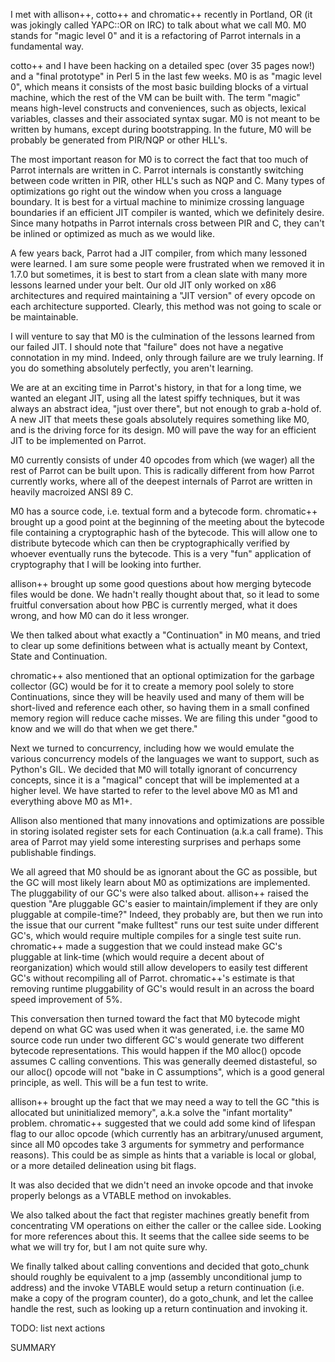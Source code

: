 I met with allison++, cotto++ and chromatic++ recently in Portland, OR (it was
jokingly called YAPC::OR on IRC) to talk about what we call M0. M0 stands for
"magic level 0" and it is a refactoring of Parrot internals in a fundamental
way.

cotto++ and I have been hacking on a detailed spec (over 35 pages now!) and a
"final prototype" in Perl 5 in the last few weeks. M0 is as "magic level 0",
which means it consists of the most basic building blocks of a virtual machine,
which the rest of the VM can be built with. The term "magic" means high-level
constructs and conveniences, such as objects, lexical variables, classes and
their associated syntax sugar. M0 is not meant to be written by humans, except
during bootstrapping. In the future, M0 will be probably be generated from
PIR/NQP or other HLL's.

The most important reason for M0 is to correct the fact that too much of Parrot
internals are written in C. Parrot internals is constantly switching between
code written in PIR, other HLL's such as NQP and C. Many types of optimizations
go right out the window when you cross a language boundary. It is best for a
virtual machine to minimize crossing language boundaries if an efficient JIT
compiler is wanted, which we definitely desire. Since many hotpaths in Parrot
internals cross between PIR and C, they can't be inlined or optimized as much
as we would like.

A few years back, Parrot had a JIT compiler, from which many lessoned were
learned.  I am sure some people were frustrated when we removed it in 1.7.0 but
sometimes, it is best to start from a clean slate with many more lessons
learned under your belt. Our old JIT only worked on x86 architectures and
required maintaining a "JIT version" of every opcode on each architecture
supported.  Clearly, this method was not going to scale or be maintainable.

I will venture to say that M0 is the culmination of the lessons learned from
our failed JIT. I should note that "failure" does not have a negative
connotation in my mind. Indeed, only through failure are we truly learning. If
you do something absolutely perfectly, you aren't learning.

We are at an exciting time in Parrot's history, in that for a long time, we
wanted an elegant JIT, using all the latest spiffy techniques, but it was
always an abstract idea, "just over there", but not enough to grab a-hold of. A
new JIT that meets these goals absolutely requires something like M0, and is
the driving force for its design.  M0 will pave the way for an efficient JIT to
be implemented on Parrot.

M0 currently consists of under 40 opcodes from which (we wager) all the rest of
Parrot can be built upon. This is radically different from how Parrot currently
works, where all of the deepest internals of Parrot are written in heavily
macroized ANSI 89 C.

M0 has a source code, i.e. textual form and a bytecode form. chromatic++
brought up a good point at the beginning of the meeting about the bytecode file
containing a cryptographic hash of the bytecode. This will allow one to
distribute bytecode which can then be cryptographically verified by whoever
eventually runs the bytecode. This is a very "fun" application of cryptography
that I will be looking into further.

allison++ brought up some good questions about how merging bytecode files would
be done. We hadn't really thought about that, so it lead to some fruitful
conversation about how PBC is currently merged, what it does wrong, and how M0
can do it less wronger.

We then talked about what exactly a "Continuation" in M0 means, and tried to clear
up some definitions between what is actually meant by Context, State and Continuation.

chromatic++ also mentioned that an optional optimization for the garbage
collector (GC) would be for it to create a memory pool solely to store
Continuations, since they will be heavily used and many of them will be
short-lived and reference each other, so having them in a small confined memory
region will reduce cache misses. We are filing this under "good to know and we
will do that when we get there."

Next we turned to concurrency, including how we would emulate the various
concurrency models of the languages we want to support, such as Python's GIL.
We decided that M0 will totally ignorant of concurrency concepts, since it is a
"magical" concept that will be implemented at a higher level. We have started
to refer to the level above M0 as M1 and everything above M0 as M1+.

Allison also mentioned that many innovations and optimizations are possible in
storing isolated register sets for each Continuation (a.k.a call frame). This
area of Parrot may yield some interesting surprises and perhaps some
publishable findings.

We all agreed that M0 should be as ignorant about the GC as possible, but the
GC will most likely learn about M0 as optimizations are implemented. The
pluggability of our GC's were also talked about. allison++ raised the question
"Are pluggable GC's easier to maintain/implement if they are only pluggable at
compile-time?" Indeed, they probably are, but then we run into the issue that
our current "make fulltest" runs our test suite under different GC's, which
would require multiple compiles for a single test suite run. chromatic++ made a
suggestion that we could instead make GC's pluggable at link-time (which would
require a decent about of reorganization) which would still allow developers to
easily test different GC's without recompiling all of Parrot.  chromatic++'s
estimate is that removing runtime pluggability of GC's would result in an
across the board speed improvement of 5%.

This conversation then turned toward the fact that M0 bytecode might depend on
what GC was used when it was generated, i.e. the same M0 source code run under
two different GC's would generate two different bytecode representations. This
would happen if the M0 alloc() opcode assumes C calling conventions. This was
generally deemed distasteful, so our alloc() opcode will not "bake in C
assumptions", which is a good general principle, as well. This will be a fun
test to write.

allison++ brought up the fact that we may need a way to tell the GC "this is
allocated but uninitialized memory", a.k.a solve the "infant mortality"
problem.  chromatic++ suggested that we could add some kind of lifespan flag to
our alloc opcode (which currently has an arbitrary/unused argument, since all
M0 opcodes take 3 arguments for symmetry and performance reasons). This could
be as simple as hints that a variable is local or global, or a more detailed
delineation using bit flags.

It was also decided that we didn't need an invoke opcode and that invoke properly
belongs as a VTABLE method on invokables.

We also talked about the fact that register machines greatly benefit from
concentrating VM operations on either the caller or the callee side. Looking
for more references about this. It seems that the callee side seems to be
what we will try for, but I am not quite sure why.

We finally talked about calling conventions and decided that goto_chunk should
roughly be equivalent to a jmp (assembly unconditional jump to address) and
the invoke VTABLE would setup a return continuation (i.e. make a copy of the
program counter), do a goto_chunk, and let the callee handle the rest, such
as looking up a return continuation and invoking it.

TODO: list next actions

SUMMARY

